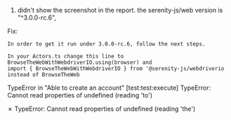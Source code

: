 1. didn't show the screenshot in the report. the serenity-js/web version is "^3.0.0-rc.6",

Fix:
```
In order to get it run under 3.0.0-rc.6, follow the next steps.

In your Actors.ts change this line to 
BrowseTheWebWithWebdriverIO.using(browser) and 
import { BrowseTheWebWithWebdriverIO } from '@serenity-js/webdriverio 
instead of BrowseTheWeb
```


TypeError in "Able to create an account"
[test:test:execute] TypeError: Cannot read properties of undefined (reading 'to')



 ✗ TypeError: Cannot read properties of undefined (reading 'the')


